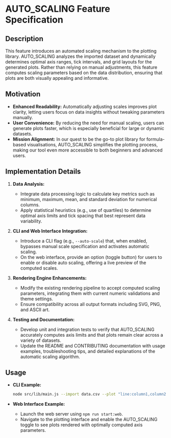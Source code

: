 # AUTO_SCALING Feature Specification

## Description
This feature introduces an automated scaling mechanism to the plotting library. AUTO_SCALING analyzes the imported dataset and dynamically determines optimal axis ranges, tick intervals, and grid layouts for the generated plots. Rather than relying on manual adjustments, this feature computes scaling parameters based on the data distribution, ensuring that plots are both visually appealing and informative.

## Motivation
- **Enhanced Readability:** Automatically adjusting scales improves plot clarity, letting users focus on data insights without tweaking parameters manually.
- **User Convenience:** By reducing the need for manual scaling, users can generate plots faster, which is especially beneficial for large or dynamic datasets.
- **Mission Alignment:** In our quest to be the go-to plot library for formula-based visualisations, AUTO_SCALING simplifies the plotting process, making our tool even more accessible to both beginners and advanced users.

## Implementation Details
1. **Data Analysis:**
   - Integrate data processing logic to calculate key metrics such as minimum, maximum, mean, and standard deviation for numerical columns.
   - Apply statistical heuristics (e.g., use of quartiles) to determine optimal axis limits and tick spacing that best represent data variability.

2. **CLI and Web Interface Integration:**
   - Introduce a CLI flag (e.g., `--auto-scale`) that, when enabled, bypasses manual scale specification and activates automatic scaling.
   - On the web interface, provide an option (toggle button) for users to enable or disable auto scaling, offering a live preview of the computed scales.

3. **Rendering Engine Enhancements:**
   - Modify the existing rendering pipeline to accept computed scaling parameters, integrating them with current numeric validations and theme settings.
   - Ensure compatibility across all output formats including SVG, PNG, and ASCII art.

4. **Testing and Documentation:**
   - Develop unit and integration tests to verify that AUTO_SCALING accurately computes axis limits and that plots remain clear across a variety of datasets.
   - Update the README and CONTRIBUTING documentation with usage examples, troubleshooting tips, and detailed explanations of the automatic scaling algorithm.

## Usage
- **CLI Example:**
  ```bash
  node src/lib/main.js --import data.csv --plot "line:column1,column2,-10,10,1" --auto-scale
  ```

- **Web Interface Example:**
   - Launch the web server using `npm run start:web`.
   - Navigate to the plotting interface and enable the AUTO_SCALING toggle to see plots rendered with optimally computed axis parameters.
